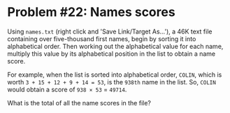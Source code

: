 # Problem #22: Names scores
Using `names.txt` (right click and 'Save Link/Target As...'), a 46K text file containing over five-thousand first names, begin by sorting it into alphabetical order. Then working out the alphabetical value for each name, multiply this value by its alphabetical position in the list to obtain a name score.

For example, when the list is sorted into alphabetical order, `COLIN`, which is worth `3 + 15 + 12 + 9 + 14 = 53`, is the `938th` name in the list. So, `COLIN` would obtain a score of `938 × 53` = `49714`.

What is the total of all the name scores in the file?